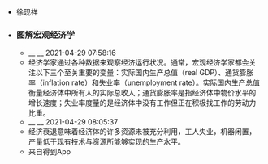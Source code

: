 - 徐现祥
- ### 图解宏观经济学
    - __ __ 2021-04-29 07:58:16
    - 经济学家通过各种数据来观察经济运行状况。通常，宏观经济学家都会关注以下三个至关重要的变量：实际国内生产总值（real GDP）、通货膨胀率（inflation rate）和失业率（unemployment rate）。实际国内生产总值衡量经济体中所有人的实际总收入；通货膨胀率是指经济体中物价水平的增长速度；失业率度量的是经济体中没有工作但正在积极找工作的劳动力比重。
    - __ __ 2021-04-29 08:05:37
    - 经济衰退意味着经济体的许多资源未被充分利用，工人失业，机器闲置，产量低于现有技术与资源所能够实现的生产水平。
    - 来自得到App
